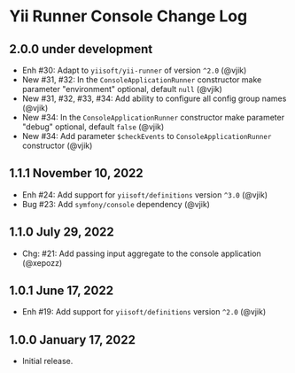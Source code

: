 # Yii Runner Console Change Log

## 2.0.0 under development

- Enh #30: Adapt to `yiisoft/yii-runner` of version `^2.0` (@vjik)
- New #31, #32: In the `ConsoleApplicationRunner` constructor make parameter "environment" optional,
  default `null` (@vjik)
- New #31, #32, #33, #34: Add ability to configure all config group names (@vjik)
- New #34: In the `ConsoleApplicationRunner` constructor make parameter "debug" optional, default `false` (@vjik)
- New #34: Add parameter `$checkEvents` to `ConsoleApplicationRunner` constructor (@vjik)

## 1.1.1 November 10, 2022

- Enh #24: Add support for `yiisoft/definitions` version `^3.0` (@vjik)
- Bug #23: Add `symfony/console` dependency (@vjik)

## 1.1.0 July 29, 2022

- Chg: #21: Add passing input aggregate to the console application (@xepozz)

## 1.0.1 June 17, 2022

- Enh #19: Add support for `yiisoft/definitions` version `^2.0` (@vjik)

## 1.0.0 January 17, 2022

- Initial release.

